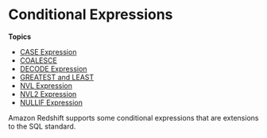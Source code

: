 # Conditional Expressions<a name="c_conditional_expressions"></a>

**Topics**
+ [CASE Expression](r_CASE_function.md)
+ [COALESCE](r_COALESCE.md)
+ [DECODE Expression](r_DECODE_expression.md)
+ [GREATEST and LEAST](r_GREATEST_LEAST.md)
+ [NVL Expression](r_NVL_function.md)
+ [NVL2 Expression](r_NVL2.md)
+ [NULLIF Expression](r_NULLIF_function.md)

Amazon Redshift supports some conditional expressions that are extensions to the SQL standard\.